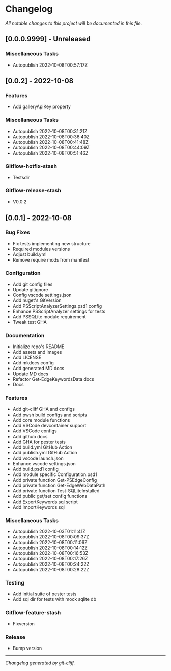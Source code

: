 # Changelog
*All notable changes to this project will be documented in this file.*

## [0.0.0.9999] - Unreleased

### Miscellaneous Tasks

- Autopublish 2022-10-08T00:57:17Z

## [0.0.2] - 2022-10-08

### Features

- Add galleryApiKey property

### Miscellaneous Tasks

- Autopublish 2022-10-08T00:31:21Z
- Autopublish 2022-10-08T00:36:40Z
- Autopublish 2022-10-08T00:41:48Z
- Autopublish 2022-10-08T00:44:09Z
- Autopublish 2022-10-08T00:51:46Z

### Gitflow-hotfix-stash

- Testsdir

### Gitflow-release-stash

- V0.0.2

## [0.0.1] - 2022-10-08

### Bug Fixes

- Fix tests implementing new structure
- Required modules versions
- Adjust build.yml
- Remove require mods from manifest

### Configuration

- Add git config files
- Update gitignore
- Config vscode settings.json
- Add nuget's GitVersion
- Add PSScriptAnalyzerSettings.psd1 config
- Enhance PSScriptAnalyzer settings for tests
- Add PSSQLite module requirement
- Tweak test GHA

### Documentation

- Initialize repo's README
- Add assets and images
- Add LICENSE
- Add mkdocs config
- Add generated MD docs
- Update MD docs
- Refactor Get-EdgeKeywordsData docs
- Docs

### Features

- Add git-cliff GHA and configs
- Add pwsh build configs and scripts
- Add core module functions
- Add VSCode devcontainer support
- Add VSCode configs
- Add github docs
- Add GHA for pester tests
- Add build.yml GitHub Action
- Add publish.yml GitHub Action
- Add vscode launch.json
- Enhance vscode settings.json
- Add build.psd1 config
- Add module specific Configuration.psd1
- Add private function Get-PSEdgeConfig
- Add private function Get-EdgeWebDataPath
- Add private function Test-SQLiteInstalled
- Add public get/set config functions
- Add ExportKeywords.sql script
- Add ImportKeywords.sql

### Miscellaneous Tasks

- Autopublish 2022-10-03T01:11:41Z
- Autopublish 2022-10-08T00:09:37Z
- Autopublish 2022-10-08T00:11:06Z
- Autopublish 2022-10-08T00:14:12Z
- Autopublish 2022-10-08T00:16:53Z
- Autopublish 2022-10-08T00:17:26Z
- Autopublish 2022-10-08T00:24:22Z
- Autopublish 2022-10-08T00:28:22Z

### Testing

- Add initial suite of pester tests
- Add sql dir for tests with mock sqlite db

### Gitflow-feature-stash

- Fixversion

### Release

- Bump version

***
*Changelog generated by [git-cliff](https://github.com/orhun/git-cliff).*
